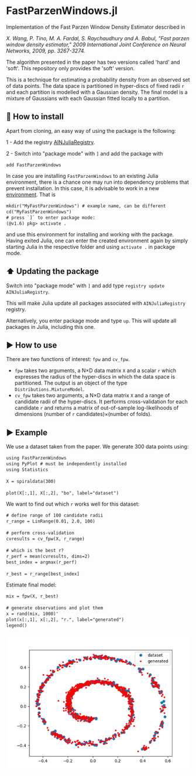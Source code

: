 # FastParzenWindows.jl

Implementation of the Fast Parzen Window Density Estimator described in 

*X. Wang, P. Tino, M. A. Fardal, S. Raychaudhury and A. Babul, "Fast parzen window density estimator," 2009 International Joint Conference on Neural Networks, 2009, pp. 3267-3274.*

The algorithm presented in the paper has two versions called 'hard' and 'soft'.  This repository only provides the 'soft' version.

This is a technique for estimating a probability density from an observed set of data points. The data space is partitioned in hyper-discs of fixed radii `r` and each partition is modelled with a Gaussian density.  The final model is a mixture of Gaussians with each Gaussian fitted locally to a partition.

## 💾 How to install

Apart from cloning, an easy way of using the package is the following:

1 - Add the registry [AINJuliaRegistry](https://github.com/HITS-AIN/AINJuliaRegistry).

2 - Switch into "package mode" with ```]``` and add the package with
```
add FastParzenWindows
```


In case you are installing `FastParzenWindows` to an existing Julia environment, there is a chance one may run into dependency problems that prevent installation. In this case, it is advisable to work in a new [environment](https://pkgdocs.julialang.org/v1/environments/). That is
```
mkdir("MyFastParzenWindows") # example name, can be different
cd("MyFastParzenWindows")
# press `]` to enter package mode:
(@v1.6) pkg> activate .
```
and use this environment for installing and working with the package.
Having exited Julia, one can enter the created environment again by simply starting Julia in the respective folder and using `activate .` in package mode.

## ⬆ Updating the package

Switch into "package mode" with ```]``` and add type ```registry update AINJuliaRegistry```. 

This will make Julia update all packages associated with ```AINJuliaRegistry``` registry. 

Alternatively, you enter package mode and type ```up```. This will update all packages in Julia, including this one.


## ▶ How to use

There are two functions of interest: `fpw` and `cv_fpw`.

- `fpw` takes two arguments, a N×D data matrix `X` and a scalar `r` which expresses the radius of the hyper-discs in which the data space is partitioned. The output is an object of the type `Distributions.MixtureModel`.
- `cv_fpw` takes two arguments, a N×D data matrix `X` and a range of candidate radii of the hyper-discs. It performs cross-validation for each candidate `r` and returns a matrix of out-of-sample log-likelihoods of dimensions (number of `r` candidates)×(number of folds).



## ▶ Example

We use a dataset taken from the paper. We generate 300 data points using:
```
using FastParzenWindows
using PyPlot # must be independently installed
using Statistics

X = spiraldata(300)

plot(X[:,1], X[:,2], "bo", label="dataset")
```

We want to find out which `r` works well for this dataset:
```
# define range of 100 candidate radii
r_range = LinRange(0.01, 2.0, 100)

# perform cross-validation
cvresults = cv_fpw(X, r_range)

# which is the best r?
r_perf = mean(cvresults, dims=2)
best_index = argmax(r_perf)

r_best = r_range[best_index]
```

Estimate final model:
```
mix = fpw(X, r_best)

# generate observations and plot them
x = rand(mix, 1000)'
plot(x[:,1], x[:,2], "r.", label="generated")
legend()

```

![Spiral example](spiral.png)
